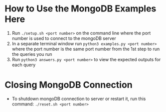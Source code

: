 # How to Use the MongoDB Examples Here
1. Run `./setup.sh <port number>` on the command line where the port number is used to connect to the mongoDB server
2. In a separate terminal window run `python3 examples.py <port number>` where the port number is the same port number from the 1st step to run the queries you run
3. Run `python3 answers.py <port number>` to view the expected outputs for each query

# Closing MongoDB Connection
- To shutdown mongoDB connection to server or restart it, run this command:
    `./reset.sh <port number>`